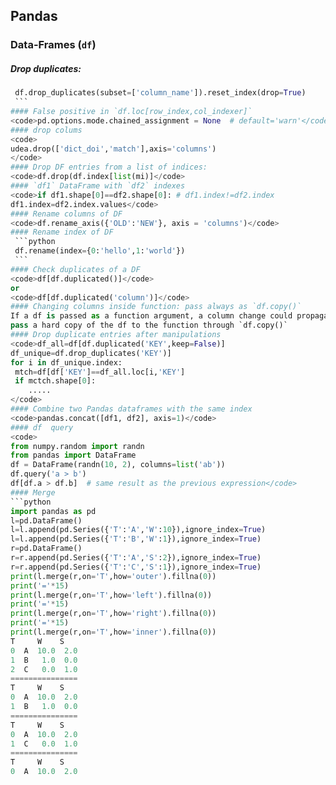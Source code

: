 ## Pandas

### Data-Frames (`df`)
##### Drop duplicates:
   ```python
    df.drop_duplicates(subset=['column_name']).reset_index(drop=True)
    ```
#### False positive in `df.loc[row_index,col_indexer]`
<code>pd.options.mode.chained_assignment = None  # default='warn'</code>
#### drop colums
<code>
udea.drop(['dict_doi','match'],axis='columns')
</code>
#### Drop DF entries from a list of indices:
<code>df.drop(df.index[list(mi)]</code>
#### `df1` DataFrame with `df2` indexes
<code>if df1.shape[0]==df2.shape[0]: # df1.index!=df2.index
   df1.index=df2.index.values</code>
#### Rename columns of DF
<code>df.rename_axis({'OLD':'NEW'}, axis = 'columns')</code>
#### Rename index of DF
    ```python
    df.rename(index={0:'hello',1:'world'})
    ```
#### Check duplicates of a DF
<code>df[df.duplicated()]</code>
or
<code>df[df.duplicated('column')]</code>
#### Changing columns inside function: pass always as `df.copy()`
If a df is passed as a function argument, a column change could propagate outsided the function. To avoid problems
pass a hard copy of the df to the function through `df.copy()`
#### Drop duplicate entries after manipulations
<code>df_all=df[df.duplicated('KEY',keep=False)]
df_unique=df.drop_duplicates('KEY')]
for i in df_unique.index:
    mtch=df[df['KEY']==df_all.loc[i,'KEY']
    if mctch.shape[0]:
       .....
</code>
#### Combine two Pandas dataframes with the same index
<code>pandas.concat([df1, df2], axis=1)</code>
#### df  query
<code>
from numpy.random import randn
from pandas import DataFrame
df = DataFrame(randn(10, 2), columns=list('ab'))
df.query('a > b')
df[df.a > df.b]  # same result as the previous expression</code>
#### Merge
  ```python
import pandas as pd
l=pd.DataFrame()
l=l.append(pd.Series({'T':'A','W':10}),ignore_index=True)
l=l.append(pd.Series({'T':'B','W':1}),ignore_index=True)
r=pd.DataFrame()
r=r.append(pd.Series({'T':'A','S':2}),ignore_index=True)
r=r.append(pd.Series({'T':'C','S':1}),ignore_index=True)
print(l.merge(r,on='T',how='outer').fillna(0))
print('='*15)
print(l.merge(r,on='T',how='left').fillna(0))
print('='*15)
print(l.merge(r,on='T',how='right').fillna(0))
print('='*15)
print(l.merge(r,on='T',how='inner').fillna(0))
   T     W    S
0  A  10.0  2.0
1  B   1.0  0.0
2  C   0.0  1.0
===============
   T     W    S
0  A  10.0  2.0
1  B   1.0  0.0
===============
   T     W    S
0  A  10.0  2.0
1  C   0.0  1.0
===============
   T     W    S
0  A  10.0  2.0
  ```
